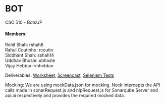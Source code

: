 # BOT
CSC 510 - BotsUP

#### Members:
Rohil Shah: rshah8  
Rahul Coutinho: rcoutin  
Siddhant Shah: sshah14  
Uddhav Bhosle: ubhosle  
Vijay Hebbar: vhhebbar  

Deliverables:  [Worksheet](https://github.ncsu.edu/rcoutin/BOT/blob/master/WORKSHEET.md), [Screencast](https://youtu.be/7BIn8PoxE1c), [Seleniem Tests](https://github.ncsu.edu/rcoutin/BOT/blob/master/WebTest.java)  

Mocking: We are using mockData.json for mocking. Nock intercepts the API calls made in sonarRequest.js and nlpRequest.js for Sonarqube Server and api.ai respectively and provides the required mocked data.
